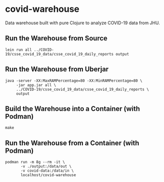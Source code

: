 # covid-warehouse

Data warehouse built with pure Clojure to analyze COVID-19 data from JHU.

## Run the Warehouse from Source
`lein run all ../COVID-19/csse_covid_19_data/csse_covid_19_daily_reports output`

## Run the Warehouse from Uberjar
```
java -server -XX:MaxRAMPercentage=80 -XX:MinRAMPercentage=80 \
     -jar app.jar all \
     ../COVID-19/csse_covid_19_data/csse_covid_19_daily_reports \
     output
```

## Build the Warehouse into a Container (with Podman)
`make`

## Run the Warehouse from a Container (with Podman)
```
podman run -m 8g --rm -it \
       -v ./output:/data/out \
       -v covid-data:/data/in \
       localhost/covid-warehouse
```
